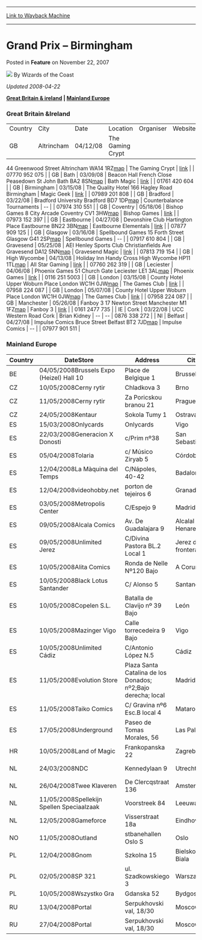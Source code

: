 
---
[Link to Wayback Machine](https://web.archive.org/web/20211028051424/https://magic.wizards.com/en/articles/archive/grand-prix-%E2%80%93-birmingham-2007-11-22)

[_metadata_:author]:- "Wizards of the Coast"
[_metadata_:description]:- "Updated 2008-04-22 Great Britain & ireland | Mainland Europe Great Britain &Ireland Country City Date Location Organiser Website Email Phone GB Altrincham 04/12/08 The Gaming Crypt 44 Greenwood Street Altrincham WA14 1RZ map The Gaming Crypt link 07770 952 075 GB Bath 03/09/08 Beacon Hall French Close Peasedown St John Bath BA2 8SN map Bath Magic link 01761 420 604 GB"
[_metadata_:generator]:- "Drupal 7 (http://drupal.org)"
[_metadata_:node]:- "634876"
[_metadata_:publish_date]:- "2007-11-22"
[_metadata_:source]:- "div-main-content"
[_metadata_:title]:- "Grand Prix – Birmingham"
[_metadata_:wayback_capture_timestamp]:- "2021-10-28 05:14:24"
[_metadata_:wayback_raw_url]:- "https://web.archive.org/web/20211028051424id_/https://magic.wizards.com/en/articles/archive/grand-prix-%E2%80%93-birmingham-2007-11-22"
[_metadata_:wayback_url]:- "https://magic.wizards.com/en/articles/archive/grand-prix-%E2%80%93-birmingham-2007-11-22"
---


Grand Prix – Birmingham
=======================



 Posted in **Feature**
 on November 22, 2007 






![](https://media.magic.wizards.com/styles/auth_small/public/images/person/wizards_author.jpg)
By Wizards of the Coast












*Updated 2008-04-22*


**[Great Britain & ireland](#uk) | [Mainland Europe](#eu)**


### Great Britain &Ireland




|  |  |  |  |  |  |  |  |
| --- | --- | --- | --- | --- | --- | --- | --- |
| Country | City | Date | Location | Organiser | Website | Email | Phone |
| GB | Altrincham | 04/12/08 | The Gaming Crypt
 44 Greenwood Street
 Altrincham
 WA14 1RZ[map](http://www.google.com/maps?f=q&hl=en&q=WA14%201RZ,+uk&ie) | The Gaming Crypt | [link](http://www.thegamingcrypt.com) |  | 07770 952 075 |
| GB | Bath | 03/09/08 | Beacon Hall
 French Close
 Peasedown St John
 Bath
 BA2 8SN[map](http://www.google.com/maps?f=q&hl=en&q=BA2%208SN,+uk&ie) | Bath Magic | [link](http://www.bathmagic.co.uk) |  | 01761 420 604 |
| GB | Birmingham | 03/15/08 | The Quality Hotel
 166 Hagley Road
 Birmingham | Magic Geek | [link](http://www.magicgeek.co.uk) |  | 07989 201 808 |
| GB | Bradford | 03/22/08 | Bradford University
 Bradford
 BD7 1DP[map](http://www.google.com/maps?f=q&hl=en&q=BD7%201DP,+uk&ie) | Counterbalance Tournaments | -- |  | 07974 310 551 |
| GB | Coventry | 05/18/06 | Bishop Games
 8 City Arcade
 Coventry
 CV1 3HW[map](http://www.google.com/maps?f=q&hl=en&q=CV1%203HW,+uk&ie) | Bishop Games | [link](http://www.bishopgames.co.uk) |  | 07973 152 397 |
| GB | Eastbourne | 04/27/08 | Devonshire Club
 Hartington Place
 Eastbourne
 BN22 3BN[map](http://www.google.com/maps?f=q&hl=en&q=BN22%203BN,+uk&ie) | Eastbourne Elementals | [link](http://www.eastbourne-elemental.com) |  | 07877 909 125 |
| GB | Glasgow | 03/16/08 | Spellbound Games
 15 Forth Street
 Glasgow
 G41 2SP[map](http://www.google.com/maps?f=q&hl=en&q=G41%202SP,+uk&ie) | Spellbound Games | -- |  | 07917 610 804 |
| GB | Gravesend | 05/25/08 | AEI Henley Sports Club
 Christianfields Ave
 Gravesend
 DA12 5NN[map](http://www.google.com/maps?f=q&hl=en&q=DA12%205NN,+uk&ie) | Gravesend Magic | [link](http://www.gravesendmagic.co.uk) |  | 07813 719 154 |
| GB | High Wycombe | 04/13/08 | Holiday Inn
 Handy Cross
 High Wycombe
 HP11 1TL[map](http://www.google.com/maps?f=q&hl=en&q=HP11%201TL,+uk&ie) | All Star Gaming | [link](http://www.allstargaming.co.uk) |  | 07760 262 319 |
| GB | Leciester | 04/06/08 | Phoenix Games
 51 Church Gate
 Leciester
 LE1 3AL[map](http://www.google.com/maps?f=q&hl=en&q=LE1%203AL,+uk&ie) | Phoenix Games | [link](http://www.phoenixgames.co.uk) |  | 0116 251 5003 |
| GB | London | 03/15/08 | County Hotel
 Upper Woburn Place
 London
 WC1H 0JW[map](http://www.google.com/maps?f=q&hl=en&q=WC1H%200JW,+uk&ie) | The Games Club | [link](http://www.thegamesclub.org) |  | 07958 224 087 |
| GB | London | 05/07/08 | County Hotel
 Upper Woburn Place
 London
 WC1H 0JW[map](http://www.google.com/maps?f=q&hl=en&q=WC1H%200JW,+uk&ie) | The Games Club | [link](http://www.thegamesclub.org) |  | 07958 224 087 |
| GB | Manchester | 05/26/08 | Fanboy 3
 17 Newton Street
 Manchester
 M1 1FZ[map](http://www.google.com/maps?f=q&hl=en&q=M1%201FZ,+uk&ie) | Fanboy 3 | [link](http://www.fanboy3.co.uk) |  | 0161 2477 735 |
| IE | Cork | 03/22/08 | UCC
 Western Road
 Cork | Brian Kidney | -- | -- | 0876 338 272 |
| NI | Belfast | 04/27/08 | Impulse Comics
 Bruce Street
 Belfast
 BT2 7JD[map](http://www.google.com/maps?f=q&hl=en&q=BT2%207JD%20,+uk&ie) | Impulse Comics | -- |  | 07977 901 511 |

### Mainland Europe






| Country | DateStore | Address | City | Zip | Email |
| --- | --- | --- | --- | --- | --- |
| BE | 04/05/2008Brussels Expo (Heizel) Hall 10 | Place de Belgique 1 | Brussels | 1020 | [tom.debaerdemaeker@hasbro.be](mailto:tom.debaerdemaeker@hasbro.be?subject=Grand%20Prix%20Birmingham%20Trial%20(magicthegathering.com)) |
| CZ | 10/05/2008Cerny rytir | Chladkova 3 | Brno | 61300 | [zdenek.r@blackfire.cz](mailto:zdenek.r@blackfire.cz?subject=Grand%20Prix%20Birmingham%20Trial%20(magicthegathering.com)) |
| CZ | 11/05/2008Cerny rytir | Za Poricskou branou 21 | Prague | 18000 | [zdenek.r@blackfire.cz](mailto:zdenek.r@blackfire.cz?subject=Grand%20Prix%20Birmingham%20Trial%20(magicthegathering.com)) |
| CZ | 24/05/2008Kentaur | Sokola Tumy 1 | Ostrava | 70900 | [zdenek.r@blackfire.cz](mailto:zdenek.r@blackfire.cz?subject=Grand%20Prix%20Birmingham%20Trial%20(magicthegathering.com)) |
| ES | 15/03/2008Onlycards | Onlycards | Vigo | 36204 | [onlycards@hotmail.com](mailto:onlycards@hotmail.com?subject=Grand%20Prix%20Birmingham%20Trial%20(magicthegathering.com)) |
| ES | 22/03/2008Generacion X Donosti | c/Prim nº38 | San Sebastian | 20006 | [cesar@devir.es](mailto:cesar@devir.es?subject=Grand%20Prix%20Birmingham%20Trial%20(magicthegathering.com)) |
| ES | 05/04/2008Tolaria | c/ Músico Ziryab 5 | Córdoba | 14005 | [tolaria\_cordoba@hotmail.com](mailto:tolaria_cordoba@hotmail.com?subject=Grand%20Prix%20Birmingham%20Trial%20(magicthegathering.com)) |
| ES | 12/04/2008La Màquina del Temps | C/Nápoles, 40-42 | Badalona | 8914 | [cesar@devir.es](mailto:cesar@devir.es?subject=Grand%20Prix%20Birmingham%20Trial%20(magicthegathering.com)) |
| ES | 12/04/2008videohobby.net | porton de tejeiros 6 | Granada | 18006 | [antonioeldelhobby@yahoo.es](mailto:antonioeldelhobby@yahoo.es?subject=Grand%20Prix%20Birmingham%20Trial%20(magicthegathering.com)) |
| ES | 03/05/2008Metropolis Center | C/Espejo 9 | Madrid | 28013 | [metropolis@mtgmetropolis.com](mailto:metropolis@mtgmetropolis.com?subject=Grand%20Prix%20Birmingham%20Trial%20(magicthegathering.com)) |
| ES | 09/05/2008Alcala Comics | Av. De Guadalajara 9 | Alcalal de Henares | 28805 | [fernando@alcalacomics.com](mailto:fernando@alcalacomics.com?subject=Grand%20Prix%20Birmingham%20Trial%20(magicthegathering.com)) |
| ES | 09/05/2008Unlimited Jerez | C/Divina Pastora BL.2 Local 1 | Jerez de la frontera | 11406 | [antonio\_chaves@ono.com](mailto:antonio_chaves@ono.com?subject=Grand%20Prix%20Birmingham%20Trial%20(magicthegathering.com)) |
| ES | 10/05/2008Alita Comics | Ronda de Nelle Nº120 Bajo | A Coruña | 15010 | [torneos@cartasmagic.es](mailto:torneos@cartasmagic.es?subject=Grand%20Prix%20Birmingham%20Trial%20(magicthegathering.com)) |
| ES | 10/05/2008Black Lotus Santander | C/ Alonso 5 | Santander | 39010 | [blacklotus.santander@gmail.com](mailto:blacklotus.santander@gmail.com?subject=Grand%20Prix%20Birmingham%20Trial%20(magicthegathering.com)) |
| ES | 10/05/2008Copelen S.L. | Batalla de Clavijo nº 39 Bajo | León | 24006 | [elenya\_alkwa@yahoo.es](mailto:elenya_alkwa@yahoo.es?subject=Grand%20Prix%20Birmingham%20Trial%20(magicthegathering.com)) |
| ES | 10/05/2008Mazinger Vigo | Calle torrecedeira 9 Bajo | Vigo | 36202 | [mazvigosl@gmail.com](mailto:mazvigosl@gmail.com?subject=Grand%20Prix%20Birmingham%20Trial%20(magicthegathering.com)) |
| ES | 10/05/2008Unlimited Cádiz | C/Antonio López N.5 | Cádiz | 11006 | [antonio\_chaves@ono.com](mailto:antonio_chaves@ono.com?subject=Grand%20Prix%20Birmingham%20Trial%20(magicthegathering.com)) |
| ES | 11/05/2008Evolution Store | Plaza Santa Catalina de los Donados; nº2;Bajo derecha; local | Madrid | 28013 | [juanvi@magicevolution.com](mailto:juanvi@magicevolution.com?subject=Grand%20Prix%20Birmingham%20Trial%20(magicthegathering.com)) |
| ES | 11/05/2008Taiko Comics | C/ Gravina nº6 Esc.B local 4 | Mataro | 8301 | [taiko@taikocomics.com](mailto:taiko@taikocomics.com?subject=Grand%20Prix%20Birmingham%20Trial%20(magicthegathering.com)) |
| ES | 17/05/2008Underground | Paseo de Tomas Morales, 56 | Las Palmas | 35003 | [forthetimebeing@undergroundcanarias.com](mailto:forthetimebeing@undergroundcanarias.com?subject=Grand%20Prix%20Birmingham%20Trial%20(magicthegathering.com)) |
| HR | 10/05/2008Land of Magic | Frankopanska 22 | Zagreb | 10000 | [ivan.petkovic@landofmagic.hr](mailto:ivan.petkovic@landofmagic.hr?subject=Grand%20Prix%20Birmingham%20Trial%20(magicthegathering.com)) |
| NL | 24/03/2008NDC | Kennedylaan 9 | Utrecht | 3533 KH | [richard@ps-games.nl](mailto:richard@ps-games.nl?subject=Grand%20Prix%20Birmingham%20Trial%20(magicthegathering.com)) |
| NL | 26/04/2008Twee Klaveren | De Clercqstraat 136 | Amsterdam | 1052 NP | [teunzijp@gmail.com](mailto:teunzijp@gmail.com?subject=Grand%20Prix%20Birmingham%20Trial%20(magicthegathering.com)) |
| NL | 11/05/2008Spellekijn Spellen Speciaalzaak | Voorstreek 84 | Leeuwarden | 8911 JT | [j.devries02@chello.nl](mailto:j.devries02@chello.nl?subject=Grand%20Prix%20Birmingham%20Trial%20(magicthegathering.com)) |
| NL | 12/05/2008Gameforce | Visserstraat 18a | Eindhoven | 5612 BT | [bsnepvan@hotmail.com](mailto:bsnepvan@hotmail.com?subject=Grand%20Prix%20Birmingham%20Trial%20(magicthegathering.com)) |
| NO | 11/05/2008Outland | stbanehallen Oslo S | Oslo | 154 | [asaxrud@yahoo.com](mailto:asaxrud@yahoo.com?subject=Grand%20Prix%20Birmingham%20Trial%20(magicthegathering.com)) |
| PL | 12/04/2008Gnom | Szkolna 15 | Bielsko-Biala | 43-300 | [xant\_valley@o2.pl](mailto:xant_valley@o2.pl?subject=Grand%20Prix%20Birmingham%20Trial%20(magicthegathering.com)) |
| PL | 02/05/2008SP 321 | ul. Szadkowskiego 3 | Warszawa | 01-493 | [ajki@gazeta.pl](mailto:ajki@gazeta.pl?subject=Grand%20Prix%20Birmingham%20Trial%20(magicthegathering.com)) |
| PL | 10/05/2008Wszystko Gra | Gdanska 52 | Bydgoszcz | 85-021 | [piotrbudziak@hotmail.com](mailto:piotrbudziak@hotmail.com?subject=Grand%20Prix%20Birmingham%20Trial%20(magicthegathering.com)) |
| RU | 13/04/2008Portal | Serpukhovski val, 18/30 | Moscow | 115419 | [lexxicon85@mail.ru](mailto:lexxicon85@mail.ru?subject=Grand%20Prix%20Birmingham%20Trial%20(magicthegathering.com)) |
| RU | 27/04/2008Portal | Serpukhovski val, 18/30 | Moscow | 115419 | [lexxicon85@mail.ru](mailto:lexxicon85@mail.ru?subject=Grand%20Prix%20Birmingham%20Trial%20(magicthegathering.com)) |







